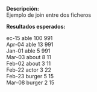 <b>Descripción:</b> <br/>
Ejemplo de join entre dos ficheros <br/>

<b>Resultados esperados:</b> <br/>

ec-15 able 100 991	<br/>
Apr-04 able 13 991	<br/>
Jan-01 able 5 991	<br/>
Mar-03 about 8 11	<br/>
Feb-02 about 3 11	<br/>
Feb-22 actor 3 22	<br/>
Feb-23 burger 5 15	<br/>
Mar-08 burger 2 15	<br/>
